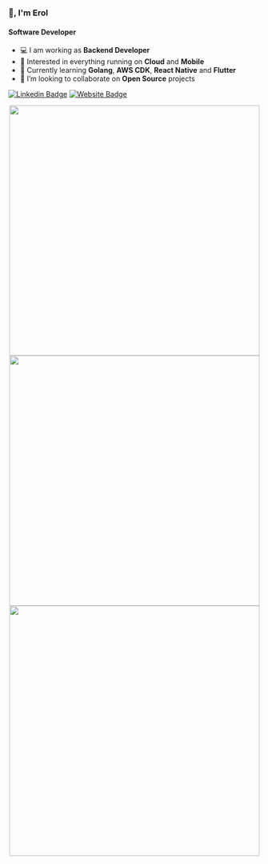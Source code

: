 ### 👋, I'm Erol
#### Software Developer

-   💻 I am working as **Backend Developer**
-   🧠 Interested in everything running on **Cloud** and **Mobile**
-   🌱 Currently learning **Golang**, **AWS CDK**, **React Native** and **Flutter**
-   💬 I’m looking to collaborate on **Open Source** projects

[![Linkedin Badge](https://img.shields.io/badge/-ErolKocaman-blue?style=flat-square&logo=Linkedin&logoColor=white&link=https://www.linkedin.com/in/ekocaman/)](https://www.linkedin.com/in/ekocaman/)
[![Website Badge](https://img.shields.io/badge/-erolkocaman.com-e34f26?style=flat-square&logo=HTML5&logoColor=white&link=https://www.erolkocaman.com)](https://www.erolkocaman.com)

<p align="center">
  <img src ="https://github-readme-stats.vercel.app/api?username=firstthumb&show_icons=true&count_private=true&theme=darcula&hide_border=true&hide=issues,contribs&bg_color=00000000" width = 500>
  </br>
  <img src ="https://github-readme-stats.vercel.app/api/top-langs/?username=firstthumb&layout=compact&hide_border=true&theme=darcula&bg_color=00000000&langs_count=6" width = 500>
  </br>
  <img src ="https://github-readme-streak-stats.herokuapp.com?user=firstthumb&theme=darcula&hide_border=true&background=FFFFFF00" width = 500>
</p>
